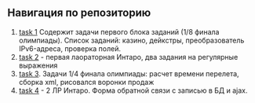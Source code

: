 ## Навигация по репозиторию
1. [task 1](/task1/)
Содержит задачи первого блока заданий (1/8 финала олимпиады). 
Список заданий: казино, дейкстры, преобразователь IPv6-адреса, проверка полей.
2. [task 2](/task2/) - первая лаораторная Интаро, два задания на регулярные выражения
3. [task 3](/task3/). Задачи 1/4 финала олимпиады: расчет времени перелета, сборка xml, рисовался воронки продаж
4. [task 4](/task4/) - 2 ЛР Интаро. Форма обратной связи с записью в БД и ajax.

